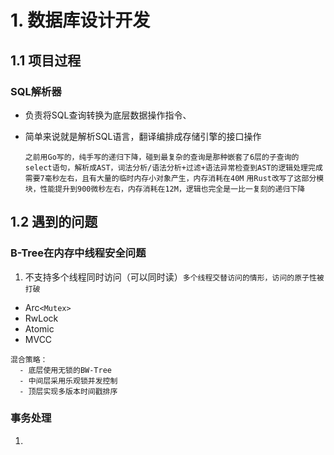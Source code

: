 # 1. 数据库设计开发

## 1.1 项目过程
### SQL解析器
- 负责将SQL查询转换为底层数据操作指令、
- 简单来说就是解析SQL语言，翻译编排成存储引擎的接口操作

  ``之前用Go写的，纯手写的递归下降，碰到最复杂的查询是那种嵌套了6层的子查询的select语句，解析成AST，词法分析/语法分析+过滤+语法异常检查到AST的逻辑处理完成需要7毫秒左右，且有大量的临时内存小对象产生，内存消耗在40M``
  ``
  用Rust改写了这部分模块，性能提升到900微秒左右，内存消耗在12M，逻辑也完全是一比一复刻的递归下降
  ``


## 1.2 遇到的问题

### B-Tree在内存中线程安全问题

1. 不支持多个线程同时访问（可以同时读）``多个线程交替访问的情形，访问的原子性被打破``

  - Arc`<Mutex>`
  - RwLock
  - Atomic
  - MVCC
```
混合策略：
  - 底层使用无锁的BW-Tree
  - 中间层采用乐观锁并发控制
  - 顶层实现多版本时间戳排序
```

### 事务处理

1.
